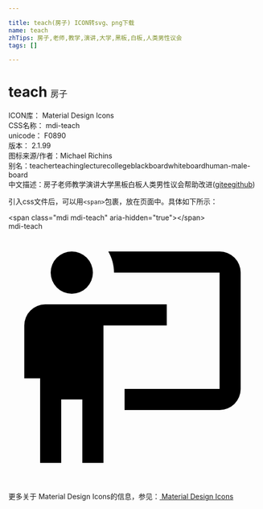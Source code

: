 ```yaml
---

title: teach(房子) ICON转svg、png下载
name: teach
zhTips: 房子,老师,教学,演讲,大学,黑板,白板,人类男性议会
tags: []

---
```


# teach  <small style="font-size: 60%;font-weight: 100">房子</small>


<div class="detail-page">
<p>
<span>
ICON库：
<span class="badge-secondary badge">Material Design Icons</span> 
</span>
<br/>
<span>
CSS名称：
<span class="badge-secondary badge">mdi-teach</span> 
</span>
<br/>
<span>
unicode：
<span class="badge-secondary badge">F0890</span> 
<copy-btn content='F0890' btn-title=""></copy-btn>
<copy-btn :content='String.fromCodePoint(parseInt("F0890", 16))' btn-title="复制U"></copy-btn>
</span>
<br/>
<span>
版本：
<span class="badge-secondary badge">2.1.99</span> 
</span>
<br/>
<span>图标来源/作者：<span class="badge-light badge">Michael Richins</span></span> 
<br/>
<span>别名：<span class="badge-light badge">teacher</span><span class="badge-light badge">teaching</span><span class="badge-light badge">lecture</span><span class="badge-light badge">college</span><span class="badge-light badge">blackboard</span><span class="badge-light badge">whiteboard</span><span class="badge-light badge">human-male-board</span></span><br/><span class="zh-detail">中文描述：<span class="badge-primary badge">房子</span><span class="badge-primary badge">老师</span><span class="badge-primary badge">教学</span><span class="badge-primary badge">演讲</span><span class="badge-primary badge">大学</span><span class="badge-primary badge">黑板</span><span class="badge-primary badge">白板</span><span class="badge-primary badge">人类男性议会</span><span class="help-link"><span>帮助改进</span>(<a href="https://gitee.com/liuwave/icon-helper/edit/master/json/material/teach.json" target="_blank" rel="noopener noreferrer">gitee</a><a href="https://github.com/liuwave/icon-helper/edit/master/json/material/teach.json" target="_blank" rel="noopener noreferrer">github</a></span>)</span><br/>
</p>
</div>
<div class="alert alert-dark">
  <i class="mdi mdi-teach mdi-48px"></i>
  <i class="mdi mdi-teach mdi-36px"></i>
  <i class="mdi mdi-teach mdi-24px"></i>
  <i class="mdi mdi-teach mdi-18px"></i>
</div>
<div>
  <p>引入css文件后，可以用<code>&lt;span&gt;</code>包裹，放在页面中。具体如下所示：    
  </p>
  <div class="alert alert-primary" style="font-size: 14px">
    &lt;span class="mdi mdi-teach" aria-hidden="true"&gt;&lt;/span&gt;
    <copy-btn content='<span class="mdi mdi-teach" aria-hidden="true"></span>'></copy-btn>
  </div>
  <div class="alert alert-secondary">
    <i class="mdi mdi-teach"
    style="font-size: 24px"
    aria-hidden="true"></i> mdi-teach
    <copy-btn content="mdi-teach" btn-title="复制图标名称"></copy-btn>
  </div>
</div>
<div id="svg" class="svg-wrap">
<svg xmlns="http://www.w3.org/2000/svg" viewBox="0 0 24 24"><path d="M20,17A2,2 0 0,0 22,15V4A2,2 0 0,0 20,2H9.46C9.81,2.61 10,3.3 10,4H20V15H11V17M15,7V9H9V22H7V16H5V22H3V14H1.5V9A2,2 0 0,1 3.5,7H15M8,4A2,2 0 0,1 6,6A2,2 0 0,1 4,4A2,2 0 0,1 6,2A2,2 0 0,1 8,4Z" /></svg>
</div>
<detail full-name='mdi-teach'></detail>
    
<div><p>更多关于 Material Design Icons的信息，参见：<a target="_blank" href="https://iconhelper.cn/material.html"> Material Design Icons</a>
</p></div>
